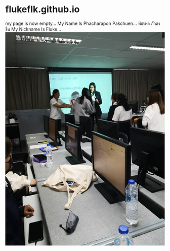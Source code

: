 # flukeflk.github.io
my page is now empty...
      My Name Is Phacharapon Pakchuen...
      พัชรพล ภักตรชื่น
      My Nickname Is Fluke...
 ![image](285217.jpg)
